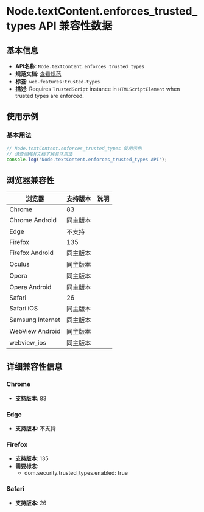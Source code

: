 # Node.textContent.enforces_trusted_types API 兼容性数据

## 基本信息

- **API名称**: `Node.textContent.enforces_trusted_types`
- **规范文档**: [查看规范](https://w3c.github.io/trusted-types/dist/spec/#dom-htmlscriptelement-textcontent)
- **标签**: `web-features:trusted-types`
- **描述**: Requires `TrustedScript` instance in `HTMLScriptElement` when trusted types are enforced.

## 使用示例

### 基本用法

```javascript
// Node.textContent.enforces_trusted_types 使用示例
// 请查阅MDN文档了解具体用法
console.log('Node.textContent.enforces_trusted_types API');
```

## 浏览器兼容性

| 浏览器 | 支持版本 | 说明 |
|--------|----------|------|
| Chrome | 83 |  |
| Chrome Android | 同主版本 |  |
| Edge | 不支持 |  |
| Firefox | 135 |  |
| Firefox Android | 同主版本 |  |
| Oculus | 同主版本 |  |
| Opera | 同主版本 |  |
| Opera Android | 同主版本 |  |
| Safari | 26 |  |
| Safari iOS | 同主版本 |  |
| Samsung Internet | 同主版本 |  |
| WebView Android | 同主版本 |  |
| webview_ios | 同主版本 |  |

## 详细兼容性信息

### Chrome

- **支持版本**: 83

### Edge

- **支持版本**: 不支持

### Firefox

- **支持版本**: 135
- **需要标志**: 
  - dom.security.trusted_types.enabled: true

### Safari

- **支持版本**: 26

